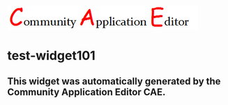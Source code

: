 ![CAE](https://github.com/cae-test/CAE-Deployment-Temp/blob/gh-pages/frontendComponent-test-widget101/img/logo.png)  

test-widget101
===================


This widget was automatically generated by the Community Application Editor CAE.  
---------------
